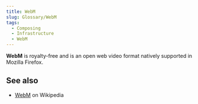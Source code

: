 ```yaml
---
title: WebM
slug: Glossary/WebM
tags:
  - Composing
  - Infrastructure
  - WebM
---
```


**WebM** is royalty-free and is an open web video format natively supported in Mozilla Firefox.

## See also

- [WebM](https://en.wikipedia.org/wiki/WebM) on Wikipedia

